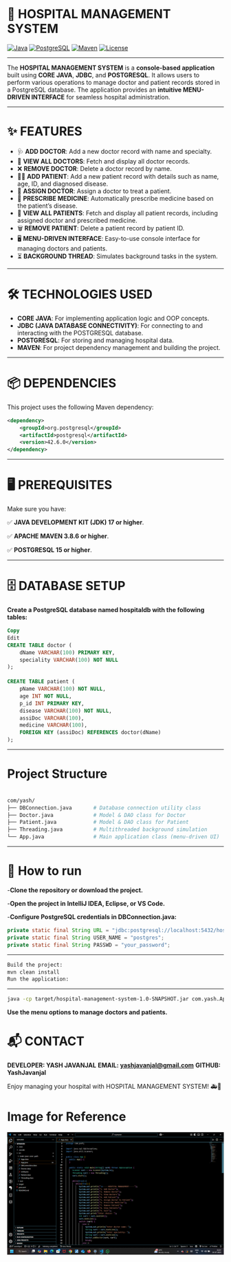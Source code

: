 # 🏥 HOSPITAL MANAGEMENT SYSTEM
[![Java](https://img.shields.io/badge/Java-17-blue?logo=java)](https://www.oracle.com/java/) 
[![PostgreSQL](https://img.shields.io/badge/PostgreSQL-15-blue?logo=postgresql)](https://www.postgresql.org/) 
[![Maven](https://img.shields.io/badge/Maven-3.8.6-orange?logo=apachemaven)](https://maven.apache.org/) 
[![License](https://img.shields.io/badge/License-MIT-green.svg)](LICENSE)

---


The **HOSPITAL MANAGEMENT SYSTEM** is a **console-based application** built using **CORE JAVA**, **JDBC**, and **POSTGRESQL**. It allows users to perform various operations to manage doctor and patient records stored in a PostgreSQL database. The application provides an **intuitive MENU-DRIVEN INTERFACE** for seamless hospital administration.  

---

# ✨ FEATURES

- 🩺 **ADD DOCTOR**: Add a new doctor record with name and specialty.  
- 📜 **VIEW ALL DOCTORS**: Fetch and display all doctor records.  
- ❌ **REMOVE DOCTOR**: Delete a doctor record by name.  
- 👩‍⚕️ **ADD PATIENT**: Add a new patient record with details such as name, age, ID, and diagnosed disease.  
- 🔗 **ASSIGN DOCTOR**: Assign a doctor to treat a patient.  
- 💊 **PRESCRIBE MEDICINE**: Automatically prescribe medicine based on the patient’s disease.  
- 👀 **VIEW ALL PATIENTS**: Fetch and display all patient records, including assigned doctor and prescribed medicine.  
- 🗑 **REMOVE PATIENT**: Delete a patient record by patient ID.  
- 🖥 **MENU-DRIVEN INTERFACE**: Easy-to-use console interface for managing doctors and patients.  
- ⏳ **BACKGROUND THREAD**: Simulates background tasks in the system.  

---

# 🛠 TECHNOLOGIES USED

- **CORE JAVA**: For implementing application logic and OOP concepts.  
- **JDBC (JAVA DATABASE CONNECTIVITY)**: For connecting to and interacting with the POSTGRESQL database.  
- **POSTGRESQL**: For storing and managing hospital data.  
- **MAVEN**: For project dependency management and building the project.  

---

# 📦 DEPENDENCIES

This project uses the following Maven dependency:  

```xml
<dependency>
    <groupId>org.postgresql</groupId>
    <artifactId>postgresql</artifactId>
    <version>42.6.0</version>
</dependency>
```
---


# 🖥 PREREQUISITES
Make sure you have:

✅ **JAVA DEVELOPMENT KIT (JDK) 17 or higher**.

✅ **APACHE MAVEN 3.8.6 or higher**.

✅ **POSTGRESQL 15 or higher**.

---

# 🗄 DATABASE SETUP
**Create a PostgreSQL database named hospitaldb with the following tables:**

```sql
Copy
Edit
CREATE TABLE doctor (
    dName VARCHAR(100) PRIMARY KEY,
    speciality VARCHAR(100) NOT NULL
);

CREATE TABLE patient (
    pName VARCHAR(100) NOT NULL,
    age INT NOT NULL,
    p_id INT PRIMARY KEY,
    disease VARCHAR(100) NOT NULL,
    assiDoc VARCHAR(100),
    medicine VARCHAR(100),
    FOREIGN KEY (assiDoc) REFERENCES doctor(dName)
);
```

---

# Project Structure
```graphql

com/yash/
├── DBConnection.java       # Database connection utility class
├── Doctor.java             # Model & DAO class for Doctor
├── Patient.java            # Model & DAO class for Patient
├── Threading.java          # Multithreaded background simulation
└── App.java                # Main application class (menu-driven UI)
```
---

# 🚀 How to run
-**Clone the repository or download the project.**

-**Open the project in IntelliJ IDEA, Eclipse, or VS Code.**

-**Configure PostgreSQL credentials in DBConnection.java:**

```java
private static final String URL = "jdbc:postgresql://localhost:5432/hospitaldb";
private static final String USER_NAME = "postgres";
private static final String PASSWD = "your_password";

```

---
```bash
Build the project:
mvn clean install
Run the application:
```

---

```bash
java -cp target/hospital-management-system-1.0-SNAPSHOT.jar com.yash.App
```
**Use the menu options to manage doctors and patients.**



# 📬 CONTACT
**DEVELOPER: YASH JAVANJAL**
**EMAIL: yashjavanjal@gmail.com**
**GITHUB: YashJavanjal**

Enjoy managing your hospital with HOSPITAL MANAGEMENT SYSTEM! 🚑💉

# Image for Reference

![hospital](hospital.png)